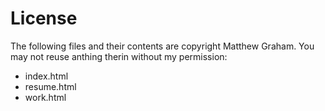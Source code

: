 License
=============

The following files and their contents are copyright Matthew Graham. You may not reuse anthing therin without my permission:

* index.html
* resume.html
* work.html

